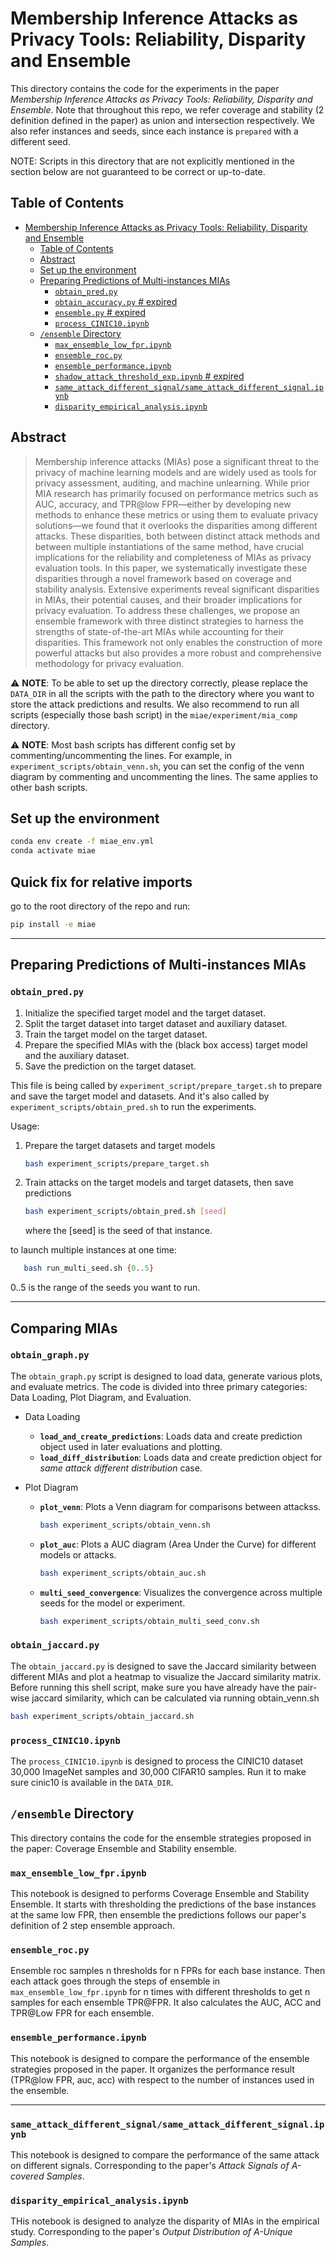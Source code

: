 # Membership Inference Attacks as Privacy Tools: Reliability, Disparity and Ensemble

This directory contains the code for the experiments in the paper *Membership Inference Attacks as Privacy Tools: Reliability, Disparity and Ensemble*. Note that throughout this repo, we refer coverage and stability (2 definition defined in the paper) as union and intersection respectively. We also refer instances and seeds, since each instance is `prepared` with a different seed.

NOTE: Scripts in this directory that are not explicitly mentioned in the section below are not guaranteed to be correct or up-to-date.

## Table of Contents

- [Membership Inference Attacks as Privacy Tools: Reliability, Disparity and Ensemble](#membership-inference-attacks-as-privacy-tools-reliability-disparity-and-ensemble)
  - [Table of Contents](#table-of-contents)
  - [Abstract](#abstract)
  - [Set up the environment](#set-up-the-environment)
  - [Preparing Predictions of Multi-instances MIAs](#preparing-predictions-of-multi-instances-mias)
    - [`obtain_pred.py`](#obtain_predpy)
    - [`obtain_accuracy.py` # expired](#obtain_accuracypy--expired)
    - [`ensemble.py` # expired](#ensemblepy--expired)
    - [`process_CINIC10.ipynb`](#process_cinic10ipynb)
  - [`/ensemble` Directory](#ensemble-directory)
    - [`max_ensemble_low_fpr.ipynb`](#max_ensemble_low_fpripynb)
    - [`ensemble_roc.py`](#ensemble_rocpy)
    - [`ensemble_performance.ipynb`](#ensemble_performanceipynb)
    - [`shadow_attack_threshold_exp.ipynb` # expired](#shadow_attack_threshold_expipynb--expired)
    - [`same_attack_different_signal/same_attack_different_signal.ipynb`](#same_attack_different_signalsame_attack_different_signalipynb)
    - [`disparity_empirical_analysis.ipynb`](#disparity_empirical_analysisipynb)

## Abstract

> Membership inference attacks (MIAs) pose a significant threat to the privacy of machine learning models and are widely used as tools for privacy assessment, auditing, and machine unlearning. While prior MIA research has primarily focused on performance metrics such as AUC, accuracy, and TPR@low FPR—either by developing new methods to enhance these metrics or using them to evaluate privacy solutions—we found that it overlooks the disparities among different attacks. These disparities, both between distinct attack methods and between multiple instantiations of the same method, have crucial implications for the reliability and completeness of MIAs as privacy evaluation tools. In this paper, we systematically investigate these disparities through a novel framework based on coverage and stability analysis. Extensive experiments reveal significant disparities in MIAs, their potential causes, and their broader implications for privacy evaluation.
To address these challenges, we propose an ensemble framework with three distinct strategies to harness the strengths of state-of-the-art MIAs while accounting for their disparities. This framework not only enables the construction of more powerful attacks but also provides a more robust and comprehensive methodology for privacy evaluation.




⚠️ **NOTE**: To be able to set up the directory correctly, please replace the `DATA_DIR` in all the scripts with the path to the directory where you want to store the attack predictions and results. We also recommend to run all scripts (especially those bash script) in the `miae/experiment/mia_comp` directory. 

⚠️ **NOTE**: Most bash scripts has different config set by commenting/uncommenting the lines. For example, in `experiment_scripts/obtain_venn.sh`, you can set the config of the venn diagram by commenting and uncommenting the lines. The same applies to other bash scripts.


## Set up the environment
```bash
conda env create -f miae_env.yml
conda activate miae
```

## Quick fix for relative imports

go to the root directory of the repo and run:
```bash
pip install -e miae
```

-------------------
## Preparing Predictions of Multi-instances MIAs


### `obtain_pred.py`

1. Initialize the specified target model and the target dataset.
2. Split the target dataset into target dataset and auxiliary dataset.
3. Train the target model on the target dataset.
4. Prepare the specified MIAs with the (black box access) target model and the auxiliary dataset.
5. Save the prediction on the target dataset.

This file is being called by `experiment_script/prepare_target.sh` to prepare and save the target model and datasets. And it's also called by `experiment_scripts/obtain_pred.sh` to run the experiments.

Usage:

1. Prepare the target datasets and target models
    ```bash
    bash experiment_scripts/prepare_target.sh
    ```
2. Train attacks on the target models and target datasets, then save predictions
    ```bash
   bash experiment_scripts/obtain_pred.sh [seed]
   ```
   where the [seed] is the seed of that instance.

to launch multiple instances at one time:
```bash
   bash run_multi_seed.sh {0..5}
   ```
   0..5 is the range of the seeds you want to run.

-------------------
## Comparing MIAs

### `obtain_graph.py`
The `obtain_graph.py` script is designed to load data, generate various plots, and evaluate metrics. 
The code is divided into three primary categories: Data Loading, Plot Diagram, and Evaluation.

- Data Loading

   - **`load_and_create_predictions`**: Loads data and create prediction object used in later evaluations and plotting.
   - **`load_diff_distribution`**: Loads data and create prediction object for *same attack different distribution* case.

- Plot Diagram
   
   - **`plot_venn`**: Plots a Venn diagram for comparisons between attackss.
      ```bash
      bash experiment_scripts/obtain_venn.sh 
       ``` 
   - **`plot_auc`**: Plots a AUC diagram (Area Under the Curve)  for different models or attacks.
      ```bash
     bash experiment_scripts/obtain_auc.sh
       ```
   - **`multi_seed_convergence`**: Visualizes the convergence across multiple seeds for the model or experiment.   
      ```bash
     bash experiment_scripts/obtain_multi_seed_conv.sh
       ```

  
### `obtain_jaccard.py`
   The `obtain_jaccard.py` is designed to save the Jaccard similarity between different MIAs and plot a heatmap to visualize the Jaccard similarity matrix. Before running this shell script, make sure you have already have the 
   pair-wise jaccard similarity, which can be calculated via running obtain_venn.sh 
   ```bash
   bash experiment_scripts/obtain_jaccard.sh
   ```
   
### `process_CINIC10.ipynb`
   The `process_CINIC10.ipynb` is designed to process the CINIC10 dataset 30,000 ImageNet samples and 30,000 CIFAR10 samples. Run it to make sure cinic10 is available in the `DATA_DIR`. 

## `/ensemble` Directory

This directory contains the code for the ensemble strategies proposed in the paper: Coverage Ensemble and Stability ensemble. 

### `max_ensemble_low_fpr.ipynb`
   This notebook is designed to performs Coverage Ensemble and Stability Ensemble. It starts with thresholding the predictions of the base instances at the same low FPR, then ensemble the predictions follows our paper's definition of 2 step ensemble approach.

### `ensemble_roc.py` 
   Ensemble roc samples n thresholds for n FPRs for each base instance. Then each attack goes through the steps of ensemble in `max_ensemble_low_fpr.ipynb` for n times with different thresholds to get n samples for each ensemble TPR@FPR. It also calculates the AUC, ACC and TPR@Low FPR for each ensemble.

### `ensemble_performance.ipynb` 

This notebook is designed to compare the performance of the ensemble strategies proposed in the paper. It organizes the performance result (TPR@low FPR, auc, acc) with respect to the number of instances used in the ensemble. 

___

### `same_attack_different_signal/same_attack_different_signal.ipynb`

This notebook is designed to compare the performance of the same attack on different signals. Corresponding to the paper's *Attack Signals of A-covered Samples*.

### `disparity_empirical_analysis.ipynb`

THis notebook is designed to analyze the disparity of MIAs in the empirical study. Corresponding to the paper's *Output Distribution of A-Unique Samples*.